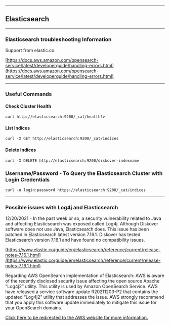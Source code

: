 ___
## Elasticsearch
___

### Elasticsearch troubleshooting Information

Support from elastic.co:

[https://docs.aws.amazon.com/opensearch-service/latest/developerguide/handling-errors.html](https://docs.aws.amazon.com/opensearch-service/latest/developerguide/handling-errors.html)

___
### Useful Commands

#### Check Cluster Health
```
curl http://elasticsearch:9200/_cat/health?v
```

#### List Indices
```
curl -X GET http://elasticsearch:9200/_cat/indices
```

#### Delete Indices
```
curl -X DELETE http://elasticsearch:9200/diskover-indexname
```

### Username/Password - To Query the Elasticsearch Cluster with Login Credentials
```
curl -u login:password https://elasticsearch:9200/_cat/indices
```

___
### Possible issues with Log4j and Elasticsearch

12/20/2021 - In the past week or so, a security vulnerability related to Java and affecting Elasticsearch was exposed called Log4j. Although Diskover software does not use Java, Elasticsearch does. This issue has been patched in Elasticsearch latest version 7.16.1. Diskover has tested Elasticsearch version 7.16.1 and have found no compatibility issues.

[https://www.elastic.co/guide/en/elasticsearch/reference/current/release-notes-7.16.1.html](https://www.elastic.co/guide/en/elasticsearch/reference/current/release-notes-7.16.1.html)

Regarding AWS OpenSearch implementation of Elasticsearch: AWS is aware of the recently disclosed security issue affecting the open source Apache “Log4j2” utility. This utility is used by Amazon OpenSearch Service. AWS have released a service software update R20211203-P2 that contains the updated “Log4j2” utility that addresses the issue. AWS strongly recommend that you apply this software update immediately to mitigate this issue for your OpenSearch domains.

[Click here to be redirected to the AWS website for more information.](https://aws.amazon.com/security/security-bulletins/AWS-2021-006/)
